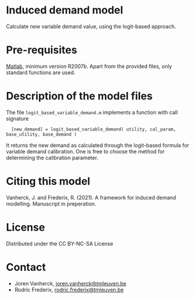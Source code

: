 # Induced demand model

Calculate new variable demand value, using the logit-based approach.

# Pre-requisites

[Matlab](https://www.mathworks.com/products/matlab.html), minimum version R2007b. Apart from the provided files, only standard functions are used.

# Description of the model files

The file `logit_based_variable_demand.m` implements a function with call signature

```
  [new_demand] = logit_based_variable_demand( utility, cal_param, base_utility, base_demand )
```
It returns the new demand as calculated through the logit-based formula for variable demand calibration.
One is free to choose the method for determining the calibration parameter.

# Citing this model
Vanherck, J. and Frederix, R. (2021). A framework for induced demand modelling. Manuscript in preperation.

# License
Distributed under the CC BY-NC-SA License

# Contact

-   Joren Vanherck, joren.vanherck@tmleuven.be
-   Rodric Frederix, rodric.frederix@tmleuven.be
